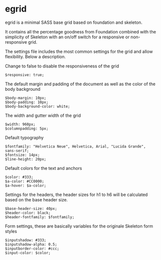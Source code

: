 egrid
=====

egrid is a minimal SASS base grid based on foundation and skeleton.

It contains all the percentage goodness from Foundation combined with the simplicity of Skeleton with an on/off switch for a responsive or non-responsive grid.

The settings file includes the most common settings for the grid and allow flexibility. Below a description.


Change to false to disable the responsiveness of the grid

    $responsive: true;

The default margin and padding of the document as well as the color of the body background

    $body-margin: 10px;
    $body-padding: 10px;
    $body-background-color: white;

The width and gutter width of the grid

    $width: 960px;
    $columnpadding: 5px;

Default typography    

    $fontfamily: "Helvetica Neue", Helvetica, Arial, "Lucida Grande", sans-serif;
    $fontsize: 14px;
    $line-height: 20px;

  
Default colors for the text and anchors

    $color: #333;
    $a-color: #CC0000;
    $a-hover: $a-color;

Settings for the headers, the header sizes for h1 to h6 will be calculated based on the base header size. 

    $base-header-size: 40px;
    $header-color: black;
    $header-fontfamily: $fontfamily;

Form settings, these are basically variables for the originale Skeleton form styles

    $inputshadow: #333;
    $inputshadow-alpha: 0.5;
    $inputborder-color: #ccc;
    $input-color: $color;
    